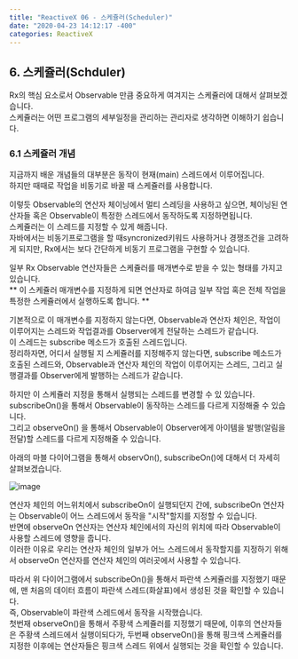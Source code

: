 ```yaml
---
title: "ReactiveX 06 - 스케쥴러(Scheduler)"
date: "2020-04-23 14:12:17 -400"
categories: ReactiveX
---
```


## 6. 스케쥴러(Schduler)
Rx의 핵심 요소로서 Observable 만큼 중요하게 여겨지는 스케쥴러에 대해서 살펴보겠습니다.  
스케쥴러는 어떤 프로그램의 세부일정을 관리하는 관리자로 생각하면 이해하기 쉽습니다.  

### 6.1 스케쥴러 개념
지금까지 배운 개념들의 대부분은 동작이 현재(main) 스레드에서 이루어집니다.  
하지만 때때로 작업을 비동기로 바꿀 때 스케쥴러를 사용합니다.  

이렇듯 Observable의 연산자 체이닝에서 멀티 스레딩을 사용하고 싶으면, 체이닝된 연산자들 혹은 Observable이 특정한 스레드에서 동작하도록 지정하면됩니다.  
스케쥴러는 이 스레드를 지정할 수 있게 해줍니다.  
자바에서는 비동기프로그램을 할 때syncronized키워드 사용하거나 경쟁조건을 고려하게 되지만, 
Rx에서는 보다 간단하게 비동기 프로그램을 구현할 수 있습니다.  

일부 Rx Observable 연산자들은 스케쥴러를 매개변수로 받을 수 있는 형태를 가지고 있습니다.  
** 이 스케쥴러 매개변수를 지정하게 되면 연산자로 하여금 일부 작업 혹은 전체 작업을 특정한 스케쥴러에서 실행하도록 합니다. **

기본적으로 이 매개변수를 지정하지 않는다면, Observable과 연산자 체인은, 작업이 이루어지는 스레드와 작업결과를 Observer에게 전달하는 스레드가 같습니다.  
이 스레드는 subscribe 메소드가 호출된 스레드입니다.  
정리하자면, 어디서 실행될 지 스케쥴러를 지정해주지 않는다면, subscribe 메소드가 호출된 스레드와, Observable과 연산자 체인의 작업이 이루어지는 스레드, 그리고 실행결과를 Observer에게 발행하는 스레드가 같습니다.  

하지만 이 스케쥴러 지정을 통해서 실행되는 스레드를 변경할 수 있 있습니다.
subscribeOn()을 통해서 Observable이 동작하는 스레드를 다르게 지정해줄 수 있습니다.  
그리고 observeOn() 을 통해서 Observable이 Observer에게 아이템을 발행(알림을 전달)할 스레드를 다르게 지정해줄 수 있습니다.  

아래의 마블 다이어그램을 통해서 observOn(), subscribeOn()에 대해서 더 자세히 살펴보겠습니다.  

![image](https://user-images.githubusercontent.com/57262833/80064683-9540b300-8573-11ea-890a-af1e38e2bde4.png)

연산자 체인의 어느위치에서 subscribeOn이 실행되던지 간에, subscribeOn 연산자는 Observable이 어느 스레드에서 동작을 "시작"할지를 지정할 수 있습니다.  
반면에 observeOn 연산자는 연산자 체인에서의 자신의 위치에 따라 Observable이 사용할 스레드에 영향을 줍니다.  
이러한 이유로 우리는 연산자 체인의 일부가 어느 스레드에서 동작할지를 지정하기 위해서 observeOn 연산자를 연산자 체인의 여러곳에서 사용할 수 있습니다.

따라서 위 다이어그램에서 subscribeOn()을 통해서 파란색 스케쥴러를 지정했기 때문에, 맨 처음의 데이터 흐름이 파란색 스레드(화살표)에서 생성된 것을 확인할 수 있습니다.  
즉, Observable이 파란색 스레드에서 동작을 시작했습니다.  
첫번재 observeOn()을 통해서 주황색 스케쥴러를 지정했기 때문에, 이후의 연산자들은 주황색 스레드에서 실행이되다가, 두번째 observeOn()을 통해 핑크색 스케쥴러를 지정한 이후에는
연산자들은 핑크색 스레드 위에서 실행되는 것을 확인할 수 있습니다.


<br/>
<br/>
<br/>
<br/>















